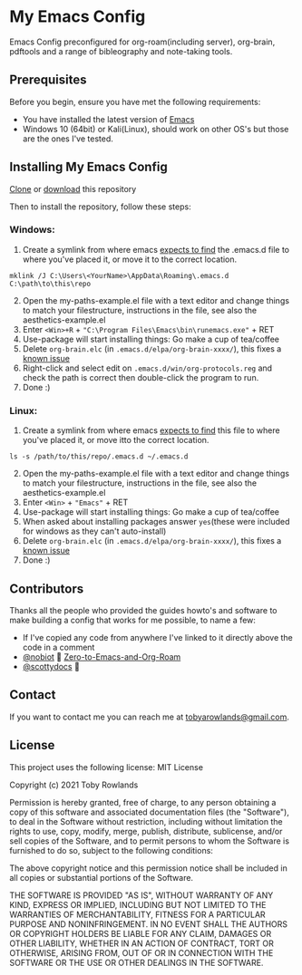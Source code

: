 # My Emacs Config

Emacs Config preconfigured for org-roam(including server), org-brain, pdftools and a range of bibleography and note-taking tools.

## Prerequisites

Before you begin, ensure you have met the following requirements:
<!--- These are just example requirements. Add, duplicate or remove as required --->
* You have installed the latest version of [Emacs](https://www.gnu.org/software/emacs/)
* Windows 10 (64bit) or Kali(Linux), should work on other OS's but those are the ones I've tested.

## Installing My Emacs Config

[Clone](https://docs.github.com/en/github/creating-cloning-and-archiving-repositories/cloning-a-repository) or [download](https://github.com/TRSloth/emacs-old/archive/refs/heads/main.zip) this repository

Then to install the repository, follow these steps:
### Windows:
1. Create a symlink from where emacs [expects to find](https://superuser.com/questions/137971/where-is-the-emacs-file-located-on-windows) the .emacs.d file to where you've placed it, or move it to the correct location.
```
mklink /J C:\Users\<YourName>\AppData\Roaming\.emacs.d C:\path\to\this\repo
```
2. Open the my-paths-example.el file with a text editor and change things to match your filestructure, instructions in the file, see also the aesthetics-example.el
3. Enter `<Win>+R` + `"C:\Program Files\Emacs\bin\runemacs.exe"` + RET 
4. Use-package will start installing things: Go make a cup of tea/coffee
5. Delete `org-brain.elc` (in `.emacs.d/elpa/org-brain-xxxx/`), this fixes a [known issue](https://github.com/Kungsgeten/org-brain/issues/320)
6. Right-click and select edit on `.emacs.d/win/org-protocols.reg` and check the path is correct then double-click the program to run. 
7. Done :)

### Linux:
1. Create a symlink from where emacs [expects to find](https://www.emacswiki.org/emacs/DotEmacsDotD) this file to where you've placed it, or move itto the correct location.
```
ls -s /path/to/this/repo/.emacs.d ~/.emacs.d
```
2. Open the my-paths-example.el file with a text editor and change things to match your filestructure, instructions in the file, see also the aesthetics-example.el
3. Enter `<Win>` + `"Emacs"` + RET
4. Use-package will start installing things: Go make a cup of tea/coffee
5. When asked about installing packages answer `yes`(these were included for windows as they can't auto-install)
6. Delete `org-brain.elc` (in `.emacs.d/elpa/org-brain-xxxx/`), this fixes a [known issue](https://github.com/Kungsgeten/org-brain/issues/320)
7. Done :)

## Contributors

Thanks all the people who provided the guides howto's and software to make building a config that works for me possible, to name a few:
* If I've copied any code from anywhere I've linked to it directly above the code in a comment
* [@nobiot](https://github.com/nobiot) 🐛 [Zero-to-Emacs-and-Org-Roam](https://github.com/nobiot/Zero-to-Emacs-and-Org-roam)
* [@scottydocs](https://github.com/scottydocs) 📖


## Contact

If you want to contact me you can reach me at tobyarowlands@gmail.com.

## License
<!--- If you're not sure which open license to use see https://choosealicense.com/--->

This project uses the following license:
MIT License

Copyright (c) 2021 Toby Rowlands

Permission is hereby granted, free of charge, to any person obtaining a copy
of this software and associated documentation files (the "Software"), to deal
in the Software without restriction, including without limitation the rights
to use, copy, modify, merge, publish, distribute, sublicense, and/or sell
copies of the Software, and to permit persons to whom the Software is
furnished to do so, subject to the following conditions:

The above copyright notice and this permission notice shall be included in all
copies or substantial portions of the Software.

THE SOFTWARE IS PROVIDED "AS IS", WITHOUT WARRANTY OF ANY KIND, EXPRESS OR
IMPLIED, INCLUDING BUT NOT LIMITED TO THE WARRANTIES OF MERCHANTABILITY,
FITNESS FOR A PARTICULAR PURPOSE AND NONINFRINGEMENT. IN NO EVENT SHALL THE
AUTHORS OR COPYRIGHT HOLDERS BE LIABLE FOR ANY CLAIM, DAMAGES OR OTHER
LIABILITY, WHETHER IN AN ACTION OF CONTRACT, TORT OR OTHERWISE, ARISING FROM,
OUT OF OR IN CONNECTION WITH THE SOFTWARE OR THE USE OR OTHER DEALINGS IN THE
SOFTWARE.

